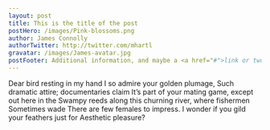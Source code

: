 ```yaml
---
layout: post
title: This is the title of the post
postHero: /images/Pink-blossoms.png
author: James Connolly
authorTwitter: http://twitter.com/mhartl
gravatar: /images/James-avatar.jpg
postFooter: Additional information, and maybe a <a href="#">link or two</a>
---
```


Dear bird resting in my hand
I so admire your golden plumage,
Such dramatic attire; documentaries claim
It’s part of your mating game, except out here in the
Swampy reeds along this churning river, where fishermen
Sometimes wade
There are few females to impress.
I wonder if you gild your feathers just for
Aesthetic pleasure?
